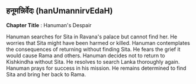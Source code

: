 ## हनूमन्निर्वेदः (hanUmannirvEdaH)
**Chapter Title** : Hanuman's Despair

Hanuman searches for Sita in Ravana's palace but cannot find her. He worries that Sita might have been harmed or killed. Hanuman contemplates the consequences of returning without finding Sita. He fears the grief it would cause Rama and others. Hanuman decides not to return to Kishkindha without Sita. He resolves to search Lanka thoroughly again. Hanuman prays for success in his mission. He remains determined to find Sita and bring her back to Rama.